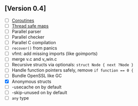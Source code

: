 ## [Version 0.4]
- [ ] [Coroutines](https://github.com/vlang/v/discussions/11582)
- [ ] [Thread safe maps](https://github.com/vlang/v/discussions/11729)
- [ ] Parallel parser
- [ ] Parallel checker
- [ ] Parallel C compilation
- [ ] `recover()` from panics
- [ ] vfmt: add missing imports (like goimports)
- [ ] merge v.c and v_win.c
- [ ] Recursive structs via optionals: `struct Node { next ?Node }`
- [ ] Handle function pointers safely, remove `if function == 0 {`
- [ ] Bundle OpenSSL like GC
- [x] Anonymous structs
- [ ] -usecache on by default
- [ ] -skip-unused on by default
- [ ] `any` type
